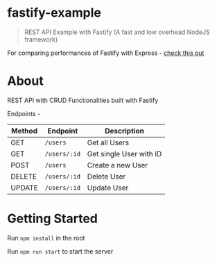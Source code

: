 # fastify-example
> REST API Example with Fastify (A fast and low overhead NodeJS framework) 

For comparing performances of Fastify with Express - [check this out](https://github.com/NakshatraCodes/fastify-example/tree/fastifyVsExpress)

# About

REST API with CRUD Functionalities built with Fastify

Endpoints -

| Method | Endpoint     | Description             |
| ------ | ------------ | ----------------------- |
| GET    | `/users`     | Get all Users           |
| GET    | `/users/:id` | Get single User with ID |
| POST   | `/users`     | Create a new User       |
| DELETE | `/users/:id` | Delete User             |
| UPDATE | `/users/:id` | Update User             |

# Getting Started

Run `npm install` in the root

Run `npm run start` to start the server



